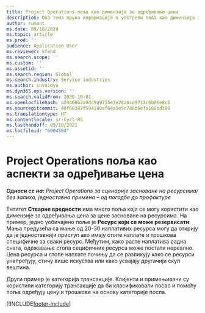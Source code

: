```yaml
---
title: Project Operations поља као димензија за одређивање цена
description: Ова тема пружа информације о употреби поља као димензија за одређивање цена у услузи Dynamics 365 Project Operations.
author: rumant
ms.date: 09/18/2020
ms.topic: article
ms.prod: ''
audience: Application User
ms.reviewer: kfend
ms.search.scope: ''
ms.custom: ''
ms.assetid: ''
ms.search.region: Global
ms.search.industry: Service industries
ms.author: suvaidya
ms.dyn365.ops.version: ''
ms.search.validFrom: 2020-10-01
ms.openlocfilehash: a29460b2a9dc9a9755e7e28a6cd9712c6b06e8c6
ms.sourcegitcommit: 40f68387f594180af64a5e5c748b6efa188bd300
ms.translationtype: HT
ms.contentlocale: sr-Cyrl-RS
ms.lasthandoff: 05/10/2021
ms.locfileid: "6004504"
---
```

# <a name="project-operations-fields-as-pricing-dimensions"></a>Project Operations поља као аспекти за одређивање цена

_**Односи се на:** Project Operations за сценарије засноване на ресурсима/без залиха, једноставна примена – од погодбе до профактуре_

Ентитет **Стварне вредности** има много поља која се могу користити као димензије за одређивања цена за цене засноване на ресурсима. На пример, једно уобичајено поље је **Ресурс који се може резервисати**. Мања предузећа са мање од 20-30 наплативих ресурса могу да открију да је једноставнији приступ ако имају стопе наплате и трошкова специфичне за сваки ресурс. Међутим, како расте наплатива радна снага, одржавање стопа сецифичних ресурса може постати нереално. Цена ресурса и стопе наплате почињу да се разликују како се ресурси унапређују, стичу више искуства или како усвајају другачији скуп вештина. 

Други пример је категорија трансакције. Клијенти и примењивачи су користили категорију трансакције да би класификовали посао и помоћу поља одређују цену и трошкове на основу категорије посла.


[!INCLUDE[footer-include](../includes/footer-banner.md)]